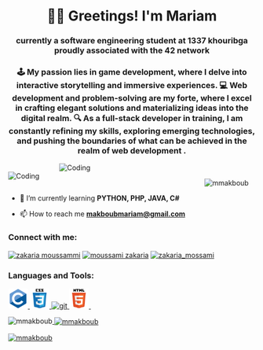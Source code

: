 
<h1 align="center">👩‍💻 Greetings! I'm Mariam</h1>
<h3 align="center">currently a software engineering student at 1337 khouribga proudly associated with the 42 network</h3>
<h3 align="center">🕹️ My passion lies in game development, where I delve into interactive storytelling and immersive experiences.
💻 Web development and problem-solving are my forte, where I excel in crafting elegant solutions and materializing ideas into the digital realm.
🔍 As a full-stack developer in training, I am constantly refining my skills, exploring emerging technologies, and pushing the boundaries of what can be achieved in the realm of web development .</h3>
<img align="right" alt="Coding" width="400" src="https://cdn.dribbble.com/users/1059583/screenshots/4171367/coding-freak.gif">

<img align="left" alt="Coding" width="400" src="https://badge.mediaplus.ma/kettlebells/mmakboub">


<br>
<p align="left"> <img src="https://komarev.com/ghpvc/?username=mmakboub&label=Profile%20views&color=0e75b6&style=flat" alt="mmakboub" /> </p>

- 🌱 I’m currently learning **PYTHON, PHP, JAVA, C#**

- 📫 How to reach me **makboubmariam@gmail.com**

<h3 align="left">Connect with me:</h3>
<p align="left">
<a href="https://www.linkedin.com/in/mariam-makbouub-932687186/" target="blank"><img align="center" src="https://raw.githubusercontent.com/rahuldkjain/github-profile-readme-generator/master/src/images/icons/Social/linked-in-alt.svg" alt="zakaria moussammi" height="30" width="40" /></a>
<a href="https://www.facebook.com/mariam.makboub/" target="blank"><img align="center" src="https://raw.githubusercontent.com/rahuldkjain/github-profile-readme-generator/master/src/images/icons/Social/facebook.svg" alt="moussami zakaria" height="30" width="40" /></a>
<a href="https://www.instagram.com/__mariamma/" target="blank"><img align="center" src="https://raw.githubusercontent.com/rahuldkjain/github-profile-readme-generator/master/src/images/icons/Social/instagram.svg" alt="zakaria_mossami" height="30" width="40" /></a>
</p>

<h3 align="left">Languages and Tools:</h3>
<a href="https://www.cprogramming.com/" target="_blank" rel="noreferrer"> <img src="https://raw.githubusercontent.com/devicons/devicon/master/icons/c/c-original.svg" alt="c" width="40" height="40"/> </a> <a href="https://www.w3schools.com/css/" target="_blank" rel="noreferrer"> <img src="https://raw.githubusercontent.com/devicons/devicon/master/icons/css3/css3-original-wordmark.svg" alt="css3" width="40" height="40"/> </a> <a  </a> <a href="https://git-scm.com/" target="_blank" rel="noreferrer"> <img src="https://www.vectorlogo.zone/logos/git-scm/git-scm-icon.svg" alt="git" width="40" height="40"/> </a> <a href="https://www.w3.org/html/" target="_blank" rel="noreferrer"> <img src="https://raw.githubusercontent.com/devicons/devicon/master/icons/html5/html5-original-wordmark.svg" alt="html5" width="40" height="40"/> </a> <a href="https://www.java.com" target="_blank" rel="noreferrer"> <img </a> </p>

<p><img align="left" src="https://github-readme-stats.vercel.app/api/top-langs?username=mmakboub&show_icons=true&locale=en&layout=compact" alt="mmakboub" /></p>

<p>&nbsp;<img align="center" src="https://github-readme-stats.vercel.app/api?username=mmakboub&show_icons=true&locale=en" alt="mmakboub" /></p>

<p><img align="center" src="https://github-readme-streak-stats.herokuapp.com/?user=mmakboub&" alt="mmakboub" /></p>

<!---
mmakboub/mmakboub is a ✨ special ✨ repository because its `README.md` (this file) appears on your GitHub profile.
You can click the Preview link to take a look at your changes.
--->
